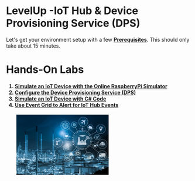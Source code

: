 # LevelUp -IoT Hub & Device Provisioning Service (DPS)
<p>
Let's get your environment setup with a few <b><a href="prerequisites.md">Prerequisites</a></b>.  This should only take about 15 minutes.
<p>
<h1>Hands-On Labs</h1>

<h4>
<ol>
  <li><a href="RaspberryPiSimulator.md">Simulate an IoT Device with the Online RaspberryPi Simulator</a>
  <li><a href="ConfigureDPS.md">Configure the Device Provisioning Service (DPS)</a>
  <li><a href="RunDeviceCode.md">Simulate an IoT Device with C# Code</a>
  <li><a href="EventGridAlert.md">Use Event Grid to Alert for IoT Hub Events</a>
</h4>
<p>
&emsp;&emsp;<img src="./images/iot.jpg" width="50%" height="50%">
